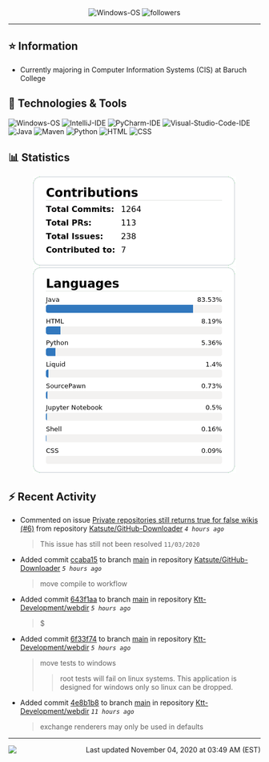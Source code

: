 <div align="center">
    <img 
        src="https://img.shields.io/badge/OS-Windows-informational?style=for-the-badge&color=3278be"
        alt="Windows-OS">
    <img 
        src="https://img.shields.io/github/followers/katsute?color=3278be&style=for-the-badge"
        alt="followers">
</div>

<hr>

## ⭐ Information

 - Currently majoring in Computer Information Systems (CIS) at Baruch College

## 🔧 Technologies & Tools

<img 
    src="https://img.shields.io/badge/OS-Windows-informational?style=flat-square&color=3278be"
    alt="Windows-OS">
<img 
    src="https://img.shields.io/badge/Editor-IntelliJ_IDEA-informational?style=flat-square&logo=intellij-idea&logoColor=white&color=3278be"
    alt="IntelliJ-IDE">
<img 
    src="https://img.shields.io/badge/Editor-PyCharm-informational?style=flat-square&logo=pycharm&logoColor=white&color=3278be"
    alt="PyCharm-IDE">
<img 
    src="https://img.shields.io/badge/Editor-Visual_Studio_Code-informational?style=flat-square&logo=Visual-Studio-Code&logoColor=white&color=3278be"
    alt="Visual-Studio-Code-IDE">
<img 
    src="https://img.shields.io/badge/Code-Java-informational?style=flat-square&logo=java&logoColor=white&color=3278be"
    alt="Java">
<img 
    src="https://img.shields.io/badge/Tools-Maven-informational?style=flat-square&logo=apache-maven&logoColor=white&color=3278be"
    alt="Maven">
<img 
    src="https://img.shields.io/badge/Code-Python-informational?style=flat-square&logo=python&logoColor=white&color=3278be"
    alt="Python">
<img 
    src="https://img.shields.io/badge/Code-HTML-informational?style=flat-square&logo=html5&logoColor=white&color=3278be"
    alt="HTML">
<img 
    src="https://img.shields.io/badge/Code-CSS-informational?style=flat-square&logo=css-wizardry&logoColor=white&color=3278be"
    alt="CSS">

## 📊 Statistics
<div align="center">
    <a href="https://github.com/Katsute/">
        <img src="https://github.com/Katsute/Katsute/blob/main/contributions.png">
    </a>
    <a href="https://github.com/Katsute/">
        <img src="https://github.com/Katsute/Katsute/blob/main/languages.png">
    </a>
</div>

## ⚡ Recent Activity

 - Commented on issue [Private repositories still returns true for false wikis (#6)](https://github.com/Katsute/GitHub-Downloader/issues/6#issuecomment-721497204) from repository [Katsute/GitHub-Downloader](https://github.com/Katsute/GitHub-Downloader)  *`4 hours ago`*
   > This issue has still not been resolved `11/03/2020`
 - Added commit [ccaba15](https://github.com/Katsute/GitHub-Downloader/commit/ccaba1559cbbbff93d365110fb432bbfe389220c) to branch [main](https://github.com/Katsute/GitHub-Downloader/tree/main) in repository [Katsute/GitHub-Downloader](https://github.com/Katsute/GitHub-Downloader)  *`5 hours ago`*
   > move compile to workflow
 - Added commit [643f1aa](https://github.com/Ktt-Development/webdir/commit/643f1aabedb476360bf904382694640afc489069) to branch [main](https://github.com/Ktt-Development/webdir/tree/main) in repository [Ktt-Development/webdir](https://github.com/Ktt-Development/webdir)  *`5 hours ago`*
   > $
 - Added commit [6f33f74](https://github.com/Ktt-Development/webdir/commit/6f33f74e59be865570b627c44df5f876a964576d) to branch [main](https://github.com/Ktt-Development/webdir/tree/main) in repository [Ktt-Development/webdir](https://github.com/Ktt-Development/webdir)  *`5 hours ago`*
   > move tests to windows
   >  > root tests will fail on linux systems. This application is designed for windows only so linux can be dropped.
 - Added commit [4e8b1b8](https://github.com/Ktt-Development/webdir/commit/4e8b1b8dd34e1f1558c51a0b0db322e121870933) to branch [main](https://github.com/Ktt-Development/webdir/tree/main) in repository [Ktt-Development/webdir](https://github.com/Ktt-Development/webdir)  *`11 hours ago`*
   > exchange renderers may only be used in defaults

---
<img align="left" src="https://github.com/Katsute/Katsute/workflows/Update%20README.md/badge.svg"><p align="right">Last updated November 04, 2020 at 03:49 AM (EST)</p>
